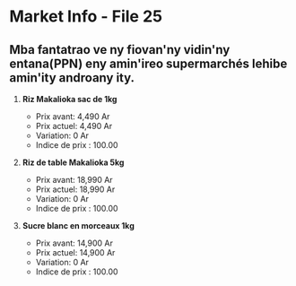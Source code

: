 # Market Info - File 25

## Mba fantatrao ve ny fiovan'ny vidin'ny entana(PPN) eny amin'ireo supermarchés lehibe amin'ity androany ity.

1. **Riz Makalioka sac de 1kg**
   - Prix avant: 4,490 Ar
   - Prix actuel: 4,490 Ar
   - Variation: 0 Ar
   - Indice de prix : 100.00

2. **Riz de table Makalioka 5kg**
   - Prix avant: 18,990 Ar
   - Prix actuel: 18,990 Ar
   - Variation: 0 Ar
   - Indice de prix : 100.00

3. **Sucre blanc en morceaux 1kg**
   - Prix avant: 14,900 Ar
   - Prix actuel: 14,900 Ar
   - Variation: 0 Ar
   - Indice de prix : 100.00

